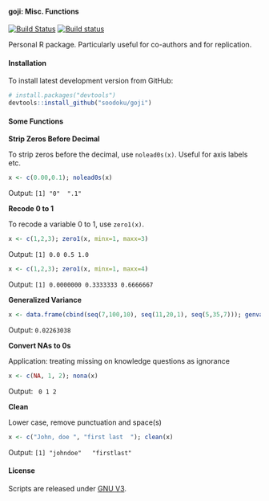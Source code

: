 #### goji: Misc. Functions

[![Build Status](https://travis-ci.org/soodoku/goji.svg?branch=master)](https://travis-ci.org/soodoku/goji)
[![Build status](https://ci.appveyor.com/api/projects/status/vtycrn3k2qfyjaay?svg=true)](https://ci.appveyor.com/project/soodoku/goji)

Personal R package. Particularly useful for co-authors and for replication.  

#### Installation

To install latest development version from GitHub:

```r
# install.packages("devtools")
devtools::install_github("soodoku/goji")
```

#### Some Functions

**Strip Zeros Before Decimal**

To strip zeros before the decimal, use `nolead0s(x)`. Useful for axis labels etc.

```r
x <- c(0.00,0.1); nolead0s(x)
```
Output: `[1] "0"  ".1"`

**Recode 0 to 1**

To recode a variable 0 to 1, use `zero1(x)`. 

```r
x <- c(1,2,3); zero1(x, minx=1, maxx=3)
```
Output: `[1] 0.0 0.5 1.0`

```r
x <- c(1,2,3); zero1(x, minx=1, maxx=4)
```

Output: `[1] 0.0000000 0.3333333 0.6666667`

**Generalized Variance**

```r
x <- data.frame(cbind(seq(7,100,10), seq(11,20,1), seq(5,35,7))); genvar(x)
```

Output: `0.02263038`

**Convert NAs to 0s**

Application: treating missing on knowledge questions as ignorance

```r
x <- c(NA, 1, 2); nona(x)
```

Output: ` 0 1 2`

**Clean**

Lower case, remove punctuation and space(s)

```r
x <- c("John, doe ", "first last  "); clean(x)
```

Output: `[1] "johndoe"   "firstlast"`

#### License
Scripts are released under [GNU V3](http://www.gnu.org/licenses/gpl-3.0.en.html).

